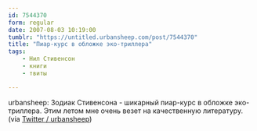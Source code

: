 ```yaml
---
id: 7544370
form: regular
date: 2007-08-03 10:19:00
tumblr: "https://untitled.urbansheep.com/post/7544370"
title: "Пиар-курс в обложке эко-триллера"
tags:
    - Нил Стивенсон
    - книги
    - твиты

---
```


<p>urbansheep: Зодиак Стивенсона - шикарный пиар-курс в обложке эко-триллера. Этим летом мне очень везет на качественную литературу. (via <a href="http://twitter.com/urbansheep/statuses/184019962">Twitter / urbansheep</a>)</p>

